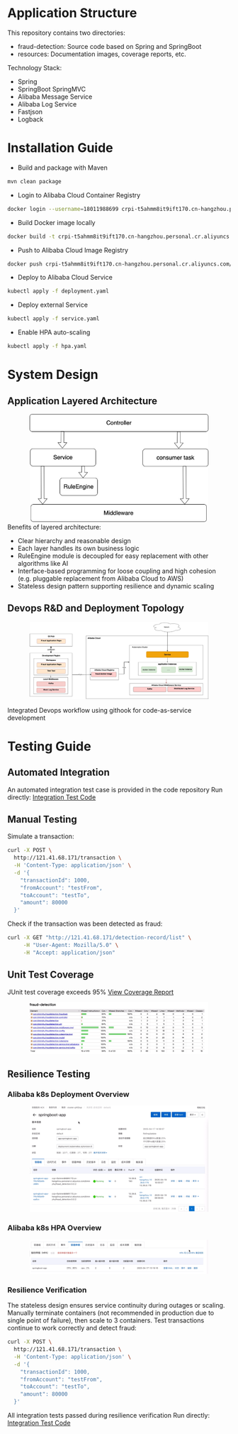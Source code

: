 # Application Structure
This repository contains two directories:

- fraud-detection: Source code based on Spring and SpringBoot
- resources: Documentation images, coverage reports, etc.

Technology Stack:
- Spring
- SpringBoot SpringMVC
- Alibaba Message Service
- Alibaba Log Service
- Fastjson
- Logback


# Installation Guide

- Build and package with Maven
```bash
mvn clean package
```

- Login to Alibaba Cloud Container Registry
```bash
docker login --username=18011988699 crpi-t5ahmm8it9ift170.cn-hangzhou.personal.cr.aliyuncs.com
```

- Build Docker image locally
```bash
docker build -t crpi-t5ahmm8it9ift170.cn-hangzhou.personal.cr.aliyuncs.com/timmyhu/fraud_detection:0.0.2 .
```

- Push to Alibaba Cloud Image Registry
```bash
docker push crpi-t5ahmm8it9ift170.cn-hangzhou.personal.cr.aliyuncs.com/timmyhu/fraud_detection:0.0.2
```

- Deploy to Alibaba Cloud Service
```bash
kubectl apply -f deployment.yaml
```

- Deploy external Service
```bash
kubectl apply -f service.yaml
```

- Enable HPA auto-scaling
```bash
kubectl apply -f hpa.yaml
```


# System Design
## Application Layered Architecture
<center><img src="resources/images/application_layer.jpg" width="80%"></center>
Benefits of layered architecture:

- Clear hierarchy and reasonable design
- Each layer handles its own business logic
- RuleEngine module is decoupled for easy replacement with other algorithms like AI
- Interface-based programming for loose coupling and high cohesion (e.g. pluggable replacement from Alibaba Cloud to AWS)
- Stateless design pattern supporting resilience and dynamic scaling


## Devops R&D and Deployment Topology
<center><img src="resources/images/deploy_on_alibaba_cloud.jpg" width="80%"></center>

Integrated Devops workflow using githook for code-as-service development

# Testing Guide
## Automated Integration
An automated integration test case is provided in the code repository
Run directly: [Integration Test Code](fraud-detection/src/test/java/com/timmyhu/frauddetection/intergratetest/FraudDetectionIntegrationTest.java)
## Manual Testing
Simulate a transaction:
```bash
curl -X POST \
  http://121.41.68.171/transaction \
  -H 'Content-Type: application/json' \
  -d '{
    "transactionId": 1000,
    "fromAccount": "testFrom",
    "toAccount": "testTo", 
    "amount": 80000
  }'
```
Check if the transaction was been detected as fraud:
```bash
curl -X GET "http://121.41.68.171/detection-record/list" \
     -H "User-Agent: Mozilla/5.0" \
     -H "Accept: application/json"
```
## Unit Test Coverage
JUnit test coverage exceeds 95%
[View Coverage Report](resources/jacoco/index.html)

<center><img src="resources/images/test_coverage.png" width="80%"></center>

## Resilience Testing
### Alibaba k8s Deployment Overview
<center><img src="resources/images/alibaba_k8s_origin.png" width="80%"></center>

### Alibaba k8s HPA Overview
<center><img src="resources/images/hpa.png" width="80%"></center>

### Resilience Verification
The stateless design ensures service continuity during outages or scaling. 
Manually terminate containers (not recommended in production due to single point of failure), 
then scale to 3 containers. 
Test transactions continue to work correctly and detect fraud:
```bash
curl -X POST \
  http://121.41.68.171/transaction \
  -H 'Content-Type: application/json' \
  -d '{
    "transactionId": 1000,
    "fromAccount": "testFrom",
    "toAccount": "testTo", 
    "amount": 80000
  }'
```
All integration tests passed during resilience verification
Run directly: [Integration Test Code](fraud-detection/src/test/java/com/timmyhu/frauddetection/intergratetest/FraudDetectionIntegrationTest.java)
